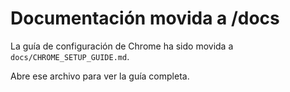 # Documentación movida a /docs

La guía de configuración de Chrome ha sido movida a `docs/CHROME_SETUP_GUIDE.md`.

Abre ese archivo para ver la guía completa.
